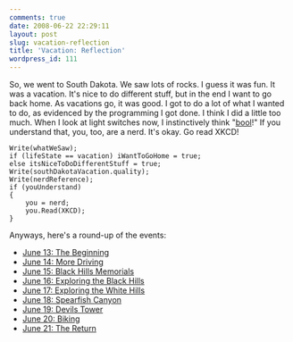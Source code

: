 ```yaml
---
comments: true
date: 2008-06-22 22:29:11
layout: post
slug: vacation-reflection
title: 'Vacation: Reflection'
wordpress_id: 111
---
```


So, we went to South Dakota. We saw lots of rocks. I guess it was fun. It was a vacation. It's nice to do different stuff, but in the end I want to go back home. As vacations go, it was good. I got to do a lot of what I wanted to do, as evidenced by the programming I got done. I think I did a little too much. When I look at light switches now, I instinctively think "[bool](http://en.wikipedia.org/wiki/Boolean_datatype)!" If you understand that, you, too, are a nerd. It's okay. Go read XKCD!

    Write(whatWeSaw);
    if (lifeState == vacation) iWantToGoHome = true;
    else itsNiceToDoDifferentStuff = true;
    Write(southDakotaVacation.quality);
    Write(nerdReference);
    if (youUnderstand)
    {
        you = nerd;
        you.Read(XKCD);
    }

Anyways, here's a round-up of the events:

  * [June 13: The Beginning](http://sasheldon.wordpress.com/2008/06/13/vacation-the-beginning/)
  * [June 14: More Driving](http://sasheldon.wordpress.com/2008/06/15/vacation-day-one/)
  * [June 15: Black Hills Memorials](http://sasheldon.wordpress.com/2008/06/15/vacation-day-2/)
  * [June 16: Exploring the Black Hills](http://sasheldon.wordpress.com/2008/06/16/vacation-day-3/)
  * [June 17: Exploring the White Hills](http://sasheldon.wordpress.com/2008/06/18/vacation-exploring-the-white-hills/)
  * [June 18: Spearfish Canyon](http://sasheldon.wordpress.com/2008/06/18/vacation-spearfish-canyon/)
  * [June 19: Devils Tower](http://sasheldon.wordpress.com/2008/06/20/vacation-the-devils-tower/)
  * [June 20: Biking](http://sasheldon.wordpress.com/2008/06/20/vacation-biking/)
  * [June 21: The Return](http://sasheldon.wordpress.com/2008/06/22/vacation-the-return/)
